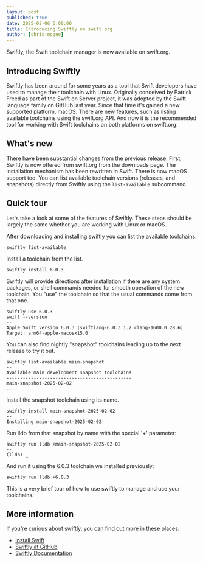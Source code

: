 ```yaml
---
layout: post
published: true
date: 2025-02-06 6:00:00
title: Introducing Swiftly on swift.org
author: [chris-mcgee]
---
```


Swiftly, the Swift toolchain manager is now available on swift.org.

## Introducing Swiftly

Swiftly has been around for some years as a tool that Swift developers have used to manage their toolchain with Linux. Originally conceived by Patrick Freed as part of the Swift on Server project, it was adopted by the Swift language family on GitHub last year. Since that time it's gained a new supported platform, macOS. There are new features, such as listing available toolchains using the swift.org API. And now it is the recommended tool for working with Swift toolchains on both platforms on swift.org.

## What's new

There have been substantial changes from the previous release. First, Swiftly is now offered from swift.org from the downloads page. The installation mechanism has been rewritten in Swift. There is now macOS support too. You can list available toolchain versions (releases, and snapshots) directly from Swiftly using the `list-available` subcommand.

## Quick tour

Let's take a look at some of the features of Swiftly. These steps should be largely the same whether you are working with Linux or macOS.

After downloading and installing swiftly you can list the available toolchains:

```
swiftly list-available
```

Install a toolchain from the list.

```
swiftly install 6.0.3
```

Swiftly will provide directions after installation if there are any system packages, or shell commands needed for smooth operation of the new toolchain. You "use" the toolchain so that the usual commands come from that one.


```
swiftly use 6.0.3
swift --version
--
Apple Swift version 6.0.3 (swiftlang-6.0.3.1.2 clang-1600.0.28.6)
Target: arm64-apple-macosx15.0
```

You can also find nightly "snapshot" toolchains leading up to the next release to try it out.

```
swiftly list-available main-snapshot
--
Available main development snapshot toolchains
----------------------------------------------
main-snapshot-2025-02-02
...
```

Install the snapshot toolchain using its name.

```
swiftly install main-snapshot-2025-02-02
--
Installing main-snapshot-2025-02-02
```

Run lldb from that snapshot by name with the special '+' parameter:

```
swiftly run lldb +main-snapshot-2025-02-02
--
(lldb) _
```

And run it using the 6.0.3 toolchain we installed previously:

```
swiftly run lldb +6.0.3
```

This is a very brief tour of how to use swiftly to manage and use your toolchains.

## More information

If you're curious about swiftly, you can find out more in these places:

* [Install Swift](https://www.swift.org/install)
* [Swiftly at GitHub](https://github.com/swiftlang/swiftly)
* [Swiftly Documentation](https://www.swift.org/swiftly/documentation/swiftlydocs/)
